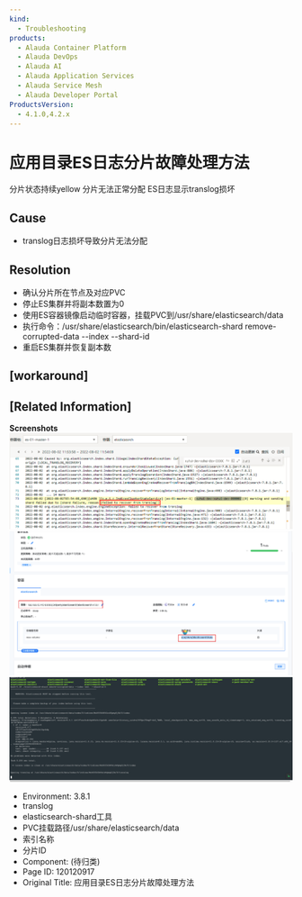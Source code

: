 ```yaml
---
kind:
  - Troubleshooting
products:
  - Alauda Container Platform
  - Alauda DevOps
  - Alauda AI
  - Alauda Application Services
  - Alauda Service Mesh
  - Alauda Developer Portal
ProductsVersion:
  - 4.1.0,4.2.x
---
```

<!-- A type of document that involves encountering a fault, diagnosing it, performing root cause analysis, and providing solutions. -->

# 应用目录ES日志分片故障处理方法

分片状态持续yellow 分片无法正常分配 ES日志显示translog损坏

## Cause
- translog日志损坏导致分片无法分配

## Resolution
- 确认分片所在节点及对应PVC
- 停止ES集群并将副本数置为0
- 使用ES容器镜像启动临时容器，挂载PVC到/usr/share/elasticsearch/data
- 执行命令：/usr/share/elasticsearch/bin/elasticsearch-shard remove-corrupted-data --index <index-name> --shard-id <share-id>
- 重启ES集群并恢复副本数

## [workaround]

## [Related Information]
**Screenshots**
![](assets/ying-yong-mu-lu-esri-zhi-fen-pian-gu-zhang-chu-li-fang-fa/image2022-8-15_14-40-19.png)
![](assets/ying-yong-mu-lu-esri-zhi-fen-pian-gu-zhang-chu-li-fang-fa/image2022-8-15_14-50-7.png)
![](assets/ying-yong-mu-lu-esri-zhi-fen-pian-gu-zhang-chu-li-fang-fa/image2022-8-15_14-52-11.png)
- Environment: 3.8.1
- translog
- elasticsearch-shard工具
- PVC挂载路径/usr/share/elasticsearch/data
- 索引名称
- 分片ID
- Component: (待归类)
- Page ID: 120120917
- Original Title: 应用目录ES日志分片故障处理方法
